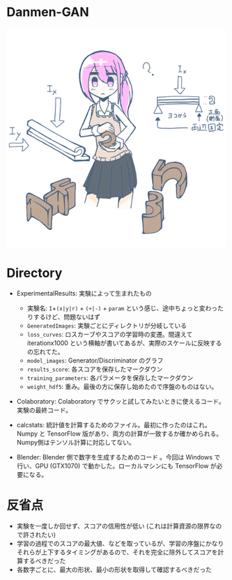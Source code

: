 # Danmen-GAN

<img src="Gainen.png"></img>


# Directory

- ExperimentalResults: 実験によって生まれたもの
  - 実験名: `I`+`(x|y|r)` + `(+|-)` + `param` という感じ、途中ちょっと変わったりするけど、問題ないはず
  - `GeneratedImages`: 実験ごとにディレクトリが分岐している
  - `loss_curves`: ロスカーブやスコアの学習時の変遷。間違えて iterationx1000 という横軸が書いてあるが、実際のスケールに反映するの忘れてた。
  - `model_images`: Generator/Discriminator のグラフ
  - `results_score`: 各スコアを保存したマークダウン
  - `training_parameters`: 各パラメータを保存したマークダウン
  - `weight_hdf5`: 重み。最後の方に保存し始めたので序盤のものはない。

- Colaboratory: Colaboratory でサクッと試してみたいときに使えるコード。実験の最終コード。
- calcstats: 統計値を計算するためのファイル。最初に作ったのはこれ。Numpy と TensorFlow 版があり、両方の計算が一致するか確かめられる。Numpy側はテンソル計算に対応してない。
- Blender: Blender 側で数字を生成するためのコード 。今回は Windows で行い、GPU (GTX1070) で動かした。ローカルマシンにも TensorFlow が必要になる。

# 反省点

- 実験を一度しか回せず、スコアの信用性が低い (これは計算資源の限界なので許されたい)
- 学習の過程でのスコアの最大値、などを取っているが、学習の序盤にかなりそれらが上下するタイミングがあるので、それを完全に除外してスコアを計算するべきだった
- 各数字ごとに、最大の形状、最小の形状を取得して確認するべきだった
